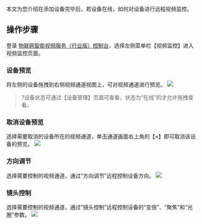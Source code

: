 

本文为您介绍在添加设备完毕后，若设备在线，如何对设备进行远程视频监控。

## 操作步骤

登录 [物联网智能视频服务（行业版）控制台]()，选择左侧菜单栏【视频监控】进入视频监控页面。

### 设备预览

将左侧的设备拖拽到右侧视频通道视图上，可对视频通道进行预览。
![](https://main.qcloudimg.com/raw/6bed9637d4c582ac08fc9dea12d20cda.png)

>?设备状态可通过【设备管理】页面可查看，状态为“在线”的才允许拖拽查看。

### 取消设备预览

选择需要取消的设备所在的视频通道，单击通道画面右上角的【×】即可取消该设备的预览。
![](https://main.qcloudimg.com/raw/e2e9fdcfe98a6dbe100ddc952715d501.png)


### 方向调节

选择需要控制的视频通道，通过“方向调节”远程控制设备方向。
![](https://main.qcloudimg.com/raw/c4a7ac13f5a38ae3d5e3916af54c040c.png)

### 镜头控制

选择需要控制的视频通道，通过“镜头控制”远程控制设备的“变倍”、“聚焦”和“光圈”参数。
![](https://main.qcloudimg.com/raw/6cd847f8e402dc1899ec2c22c3cd6209.png)

